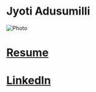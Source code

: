 # Jyoti Adusumilli

![Photo](https://i.ibb.co/KsFVNgK/jay1.jpg)


# [Resume]
# [LinkedIn]

[Resume]: <https://github.com/Jay-Adusumilli/Jay-Adusumilli.github.io/blob/main/assests/pdfs/JyotiAdusumilliResumeV2.5.pdf>
[LinkedIn]: <https://www.linkedin.com/in/jyoti-adusumilli-8080ba173/> 

